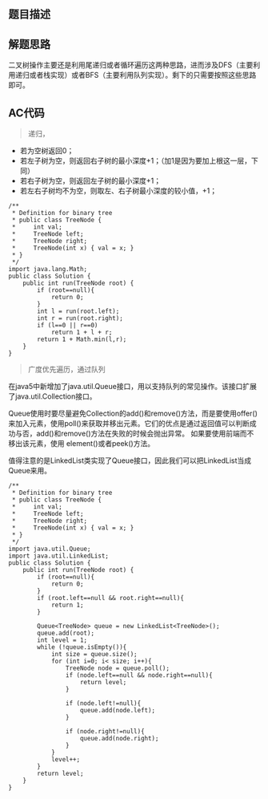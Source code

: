 ## 题目描述

## 解题思路
二叉树操作主要还是利用尾递归或者循环遍历这两种思路，进而涉及DFS（主要利用递归或者栈实现）或者BFS（主要利用队列实现）。剩下的只需要按照这些思路即可。


## AC代码

> 递归，

- 若为空树返回0；
- 若左子树为空，则返回右子树的最小深度+1；（加1是因为要加上根这一层，下同）
- 若右子树为空，则返回左子树的最小深度+1；
- 若左右子树均不为空，则取左、右子树最小深度的较小值，+1；


```
/**
 * Definition for binary tree
 * public class TreeNode {
 *     int val;
 *     TreeNode left;
 *     TreeNode right;
 *     TreeNode(int x) { val = x; }
 * }
 */
import java.lang.Math;
public class Solution {
    public int run(TreeNode root) {
        if (root==null){
            return 0;
        }
        int l = run(root.left);
        int r = run(root.right);
        if (l==0 || r==0)
            return 1 + l + r;
        return 1 + Math.min(l,r);
    }
}
```


> 广度优先遍历，通过队列

在java5中新增加了java.util.Queue接口，用以支持队列的常见操作。该接口扩展了java.util.Collection接口。

Queue使用时要尽量避免Collection的add()和remove()方法，而是要使用offer()来加入元素，使用poll()来获取并移出元素。它们的优点是通过返回值可以判断成功与否，add()和remove()方法在失败的时候会抛出异常。 如果要使用前端而不移出该元素，使用
element()或者peek()方法。

值得注意的是LinkedList类实现了Queue接口，因此我们可以把LinkedList当成Queue来用。

```
/**
 * Definition for binary tree
 * public class TreeNode {
 *     int val;
 *     TreeNode left;
 *     TreeNode right;
 *     TreeNode(int x) { val = x; }
 * }
 */
import java.util.Queue;
import java.util.LinkedList;
public class Solution {
    public int run(TreeNode root) {
        if (root==null){
            return 0;
        }
        if (root.left==null && root.right==null){
            return 1;
        }
        
        Queue<TreeNode> queue = new LinkedList<TreeNode>();
        queue.add(root);
        int level = 1;
        while (!queue.isEmpty()){
            int size = queue.size();
            for (int i=0; i< size; i++){
                TreeNode node = queue.poll();
                if (node.left==null && node.right==null){
                    return level;
                }
                
                if (node.left!=null){
                    queue.add(node.left);
                }
                
                if (node.right!=null){
                    queue.add(node.right);
                }
            }
            level++;
        }
        return level;
    }
}
```